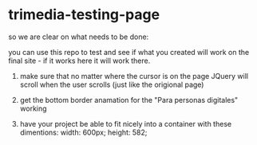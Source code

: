 # trimedia-testing-page
so we are clear on what needs to be done:

you can use this repo to test and see if what you created will work on the final site - if it works here it will work there.

1) make sure that no matter where the cursor is on the page JQuery will scroll when the user scrolls (just like the origional page)

2) get the bottom border anamation for the "Para personas digitales" working 

3) have your project be able to fit nicely into a container with these dimentions:
  width: 600px;
  height: 582;
  
  

